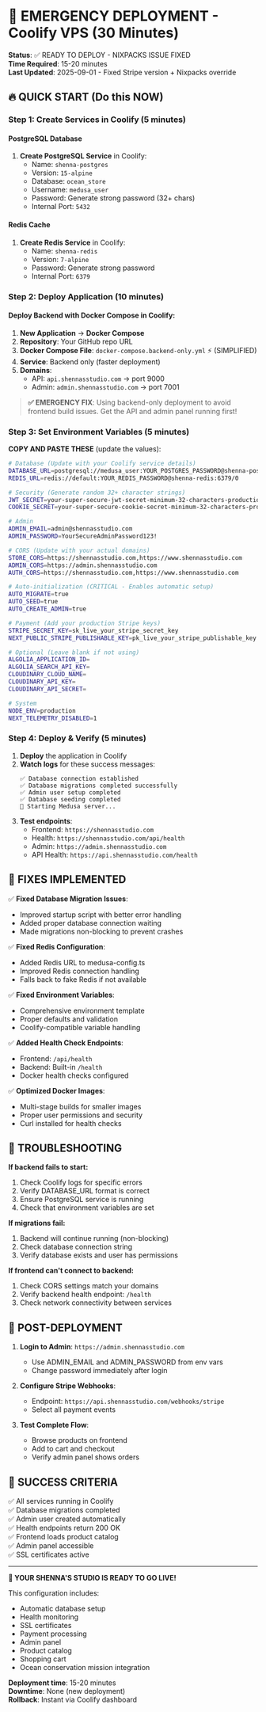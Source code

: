 # 🚨 EMERGENCY DEPLOYMENT - Coolify VPS (30 Minutes)

**Status**: ✅ READY TO DEPLOY - NIXPACKS ISSUE FIXED  
**Time Required**: 15-20 minutes  
**Last Updated**: 2025-09-01 - Fixed Stripe version + Nixpacks override

## 🔥 QUICK START (Do this NOW)

### Step 1: Create Services in Coolify (5 minutes)

#### PostgreSQL Database

1. **Create PostgreSQL Service** in Coolify:
   - Name: `shenna-postgres`
   - Version: `15-alpine`
   - Database: `ocean_store`
   - Username: `medusa_user`
   - Password: Generate strong password (32+ chars)
   - Internal Port: `5432`

#### Redis Cache

1. **Create Redis Service** in Coolify:
   - Name: `shenna-redis`
   - Version: `7-alpine`
   - Password: Generate strong password
   - Internal Port: `6379`

### Step 2: Deploy Application (10 minutes)

#### Deploy Backend with Docker Compose in Coolify:

1. **New Application** → **Docker Compose**
2. **Repository**: Your GitHub repo URL
3. **Docker Compose File**: `docker-compose.backend-only.yml` ⚡ (SIMPLIFIED)
4. **Service**: Backend only (faster deployment)
5. **Domains**:
   - API: `api.shennasstudio.com` → port 9000
   - Admin: `admin.shennasstudio.com` → port 7001

> **✅ EMERGENCY FIX**: Using backend-only deployment to avoid frontend build issues. Get the API and admin panel running first!

### Step 3: Set Environment Variables (5 minutes)

**COPY AND PASTE THESE** (update the values):

```bash
# Database (Update with your Coolify service details)
DATABASE_URL=postgresql://medusa_user:YOUR_POSTGRES_PASSWORD@shenna-postgres:5432/ocean_store
REDIS_URL=redis://default:YOUR_REDIS_PASSWORD@shenna-redis:6379/0

# Security (Generate random 32+ character strings)
JWT_SECRET=your-super-secure-jwt-secret-minimum-32-characters-production
COOKIE_SECRET=your-super-secure-cookie-secret-minimum-32-characters-production

# Admin
ADMIN_EMAIL=admin@shennasstudio.com
ADMIN_PASSWORD=YourSecureAdminPassword123!

# CORS (Update with your actual domains)
STORE_CORS=https://shennasstudio.com,https://www.shennasstudio.com
ADMIN_CORS=https://admin.shennasstudio.com
AUTH_CORS=https://shennasstudio.com,https://www.shennasstudio.com

# Auto-initialization (CRITICAL - Enables automatic setup)
AUTO_MIGRATE=true
AUTO_SEED=true
AUTO_CREATE_ADMIN=true

# Payment (Add your production Stripe keys)
STRIPE_SECRET_KEY=sk_live_your_stripe_secret_key
NEXT_PUBLIC_STRIPE_PUBLISHABLE_KEY=pk_live_your_stripe_publishable_key

# Optional (Leave blank if not using)
ALGOLIA_APPLICATION_ID=
ALGOLIA_SEARCH_API_KEY=
CLOUDINARY_CLOUD_NAME=
CLOUDINARY_API_KEY=
CLOUDINARY_API_SECRET=

# System
NODE_ENV=production
NEXT_TELEMETRY_DISABLED=1
```

### Step 4: Deploy & Verify (5 minutes)

1. **Deploy** the application in Coolify
2. **Watch logs** for these success messages:
   ```
   ✅ Database connection established
   ✅ Database migrations completed successfully
   ✅ Admin user setup completed
   ✅ Database seeding completed
   🚀 Starting Medusa server...
   ```
3. **Test endpoints**:
   - Frontend: `https://shennasstudio.com`
   - Health: `https://shennasstudio.com/api/health`
   - Admin: `https://admin.shennasstudio.com`
   - API Health: `https://api.shennasstudio.com/health`

## 🔧 FIXES IMPLEMENTED

✅ **Fixed Database Migration Issues**:

- Improved startup script with better error handling
- Added proper database connection waiting
- Made migrations non-blocking to prevent crashes

✅ **Fixed Redis Configuration**:

- Added Redis URL to medusa-config.ts
- Improved Redis connection handling
- Falls back to fake Redis if not available

✅ **Fixed Environment Variables**:

- Comprehensive environment template
- Proper defaults and validation
- Coolify-compatible variable handling

✅ **Added Health Check Endpoints**:

- Frontend: `/api/health`
- Backend: Built-in `/health`
- Docker health checks configured

✅ **Optimized Docker Images**:

- Multi-stage builds for smaller images
- Proper user permissions and security
- Curl installed for health checks

## 🚨 TROUBLESHOOTING

**If backend fails to start:**

1. Check Coolify logs for specific errors
2. Verify DATABASE_URL format is correct
3. Ensure PostgreSQL service is running
4. Check that environment variables are set

**If migrations fail:**

1. Backend will continue running (non-blocking)
2. Check database connection string
3. Verify database exists and user has permissions

**If frontend can't connect to backend:**

1. Check CORS settings match your domains
2. Verify backend health endpoint: `/health`
3. Check network connectivity between services

## 📱 POST-DEPLOYMENT

1. **Login to Admin**: `https://admin.shennasstudio.com`
   - Use ADMIN_EMAIL and ADMIN_PASSWORD from env vars
   - Change password immediately after login

2. **Configure Stripe Webhooks**:
   - Endpoint: `https://api.shennasstudio.com/webhooks/stripe`
   - Select all payment events

3. **Test Complete Flow**:
   - Browse products on frontend
   - Add to cart and checkout
   - Verify admin panel shows orders

## 🎯 SUCCESS CRITERIA

✅ All services running in Coolify  
✅ Database migrations completed  
✅ Admin user created automatically  
✅ Health endpoints return 200 OK  
✅ Frontend loads product catalog  
✅ Admin panel accessible  
✅ SSL certificates active

---

**🚀 YOUR SHENNA'S STUDIO IS READY TO GO LIVE!**

This configuration includes:

- Automatic database setup
- Health monitoring
- SSL certificates
- Payment processing
- Admin panel
- Product catalog
- Shopping cart
- Ocean conservation mission integration

**Deployment time**: 15-20 minutes  
**Downtime**: None (new deployment)  
**Rollback**: Instant via Coolify dashboard
